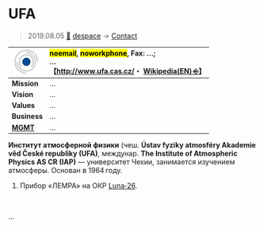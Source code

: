 # UFA
> 2019.08.05 [🚀](../../index/index.md) [despace](../index.md) → [Contact](../contact.md)

|[![](../f/con/u/ufa_logo1_thumb.jpg)](../f/con/u/ufa_logo1.png)|<mark>noemail</mark>, <mark>noworkphone</mark>, Fax: …;<br> *…*<br> 【<http://www.ufa.cas.cz/>・ [Wikipedia(EN) ⎆](https://en.wikipedia.org/wiki/Institute_of_Atmospheric_Physics_AS_CR)】|
|:--|:--|
|**Mission**|…|
|**Vision**|…|
|**Values**|…|
|**Business**|…|
|**[MGMT](../mgmt.md)**|…|

**Институт атмосферной физики** (чеш. **Ústav fyziky atmosféry Akademie věd České republiky (UFA)**, междунар. **The Institute of Atmospheric Physics AS CR (IAP)** — университет Чехии, занимается изучением атмосферы. Основан в 1964 году.

   1. Прибор «ЛЕМРА» на ОКР [Luna‑26](../luna_26.md).

<p style="page-break-after:always"> </p>

…
